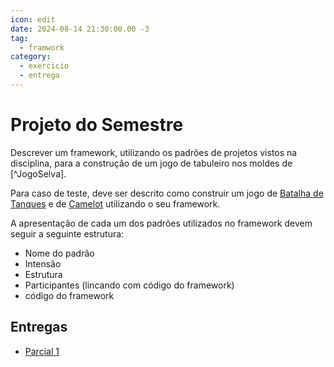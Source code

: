 ```yaml
---
icon: edit
date: 2024-08-14 21:30:00.00 -3
tag:
  - framwork
category:
  - exercicio
  - entrega
---
```


# Projeto do Semestre

Descrever um framework, utilizando os padrões de projetos vistos na disciplina, para a construção de um jogo de tabuleiro nos moldes de [^JogoSelva].

Para caso de teste, deve ser descrito como construir um jogo de [Batalha de Tanques](https://brainking.com/pt/GameRules?tp=20) e de [Camelot](https://brainking.com/pt/GameRules?tp=124) utilizando o seu framework.

A apresentação de cada um dos padrões utilizados no framework devem seguir a seguinte estrutura:
- Nome do padrão
- Intensão
- Estrutura
- Participantes (lincando com código do framework)
- código do framework

## Entregas
- [Parcial 1](https://classroom.github.com/a/RM1yLssV)


<!-- @include: ../includes/bib.md -->